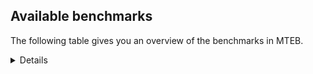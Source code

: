 ## Available benchmarks
The following table gives you an overview of the benchmarks in MTEB.

<details>

<!-- This allows the table to be autogenerated in the future: -->
<!-- BENCHMARKS TABLE START -->

| Name | Leaderboard name | # Tasks | Task Types | Domains | Languages |
|------|------------------|---------|------------|---------|-----------|
| [BEIR](https://arxiv.org/abs/2104.08663) | BEIR | 15 | Retrieval: 15 | [Written, Government, Financial, Reviews, Blog, News, Non-fiction, Encyclopaedic, Social, Web, Programming, Medical, Academic] | eng |
| [BEIR-NL](https://arxiv.org/abs/2412.08329) | BEIR-NL | 15 | Retrieval: 15 | [Written, Non-fiction, Encyclopaedic, Web, Medical, Academic] | nld |
| [BRIGHT](https://brightbenchmark.github.io/) | BRIGHT | 1 | Retrieval: 1 | [Written, Non-fiction] | eng |
| [BRIGHT (long)](https://brightbenchmark.github.io/) | BRIGHT (long) | 1 | Retrieval: 1 | [Written, Non-fiction] | eng |
| [BuiltBench(eng)](https://arxiv.org/abs/2411.12056) | BuiltBench(eng) | 4 | Clustering: 2, Retrieval: 1, Reranking: 1 | [Written, Engineering] | eng |
| [ChemTEB](https://arxiv.org/abs/2412.00532) | Chemical | 27 | BitextMining: 1, Classification: 17, Clustering: 2, PairClassification: 5, Retrieval: 2 | [Chemistry] | nld,zho,deu,spa,kor,ces,eng,fra,por,tur,hin,msa,jpn |
| [CoIR](https://github.com/CoIR-team/coir) | Code Information Retrieval | 10 | Retrieval: 10 | [Written, Programming] | javascript,sql,python,php,c++,ruby,eng,go,java |
| [CodeRAG](https://arxiv.org/abs/2406.14497) | CodeRAG | 4 | Reranking: 4 | [Programming] | python |
| [Encodechka](https://github.com/avidale/encodechka) | Encodechka | 7 | STS: 2, Classification: 4, PairClassification: 1 | [Written, Government, News, Non-fiction, Social, Web, Fiction] | rus |
| [FollowIR](https://arxiv.org/abs/2403.15246) | Instruction Following | 3 | InstructionRetrieval: 3 | [Written, News] | eng |
| [LongEmbed](https://arxiv.org/abs/2404.12096v2) | Long-context Retrieval | 6 | Retrieval: 6 | [Written, Spoken, Blog, Non-fiction, Encyclopaedic, Fiction, Academic] | eng |
| [MIEB(Img)](https://arxiv.org/abs/2504.10471) | Image only | 49 | Any2AnyRetrieval: 15, ImageClassification: 22, ImageClustering: 5, VisualSTS(eng): 5, VisualSTS(multi): 2 | [Written, Reviews, Spoken, Blog, News, Non-fiction, Encyclopaedic, Social, Web, Scene, Medical] | ita,nld,ara,deu,pol,spa,rus,kor,cmn,eng,fra,tur,por |
| [MIEB(Multilingual)](https://arxiv.org/abs/2504.10471) | Image-Text, Multilingual | 130 | ImageClassification: 22, ImageClustering: 5, ZeroShotClassification: 23, VisionCentricQA: 6, Compositionality: 7, VisualSTS(eng): 7, Any2AnyRetrieval: 45, DocumentUnderstanding: 10, Any2AnyMultilingualRetrieval: 3, VisualSTS(multi): 2 | [Written, Reviews, Spoken, Blog, News, Non-fiction, Encyclopaedic, Social, Web, Scene, Medical, Academic, Constructed] | nld,tel,ara,swa,ukr,eng,ben,ind,fas,swe,mri,ell,fil,hrv,deu,rus,cmn,dan,por,hin,jpn,fin,est,ita,spa,kor,fra,tur,tha,vie,ron,pol,nor,bul,ces,quz,heb,zho,hun |
| [MIEB(eng)](https://arxiv.org/abs/2504.10471) | Image-Text, English | 125 | ImageClassification: 22, ImageClustering: 5, ZeroShotClassification: 23, VisionCentricQA: 6, Compositionality: 7, VisualSTS(eng): 7, Any2AnyRetrieval: 45, DocumentUnderstanding: 10 | [Written, Reviews, Spoken, Blog, News, Non-fiction, Encyclopaedic, Social, Web, Scene, Medical, Academic, Constructed] | eng |
| [MIEB(lite)](https://arxiv.org/abs/2504.10471) | Image-Text, Lite | 51 | ImageClassification: 8, ImageClustering: 2, ZeroShotClassification: 7, VisionCentricQA: 5, Compositionality: 6, VisualSTS(eng): 2, VisualSTS(multi): 2, Any2AnyRetrieval: 11, DocumentUnderstanding: 6, Any2AnyMultilingualRetrieval: 2 | [Written, Reviews, Spoken, Blog, News, Non-fiction, Encyclopaedic, Social, Web, Scene, Medical, Academic] | nld,tel,ara,swa,ukr,eng,ben,ind,fas,swe,mri,ell,fil,hrv,deu,rus,cmn,dan,por,hin,jpn,fin,est,ita,spa,kor,fra,tur,tha,vie,ron,pol,nor,bul,ces,quz,heb,zho,hun |
| [MINERSBitextMining](https://arxiv.org/pdf/2406.07424) | MINERSBitextMining | 7 | BitextMining: 7 | [Written, Social, Reviews] | ukr,slk,ben,pam,nij,pes,abs,slv,cor,lat,yor,orv,mhr,dsb,ast,hin,pcm,nno,est,kor,bos,tha,kab,aze,ina,rej,bul,hun,tam,bew,uig,swh,cbk,cym,fao,awa,wuu,hye,mar,urd,cha,gla,hau,csb,por,swg,arq,ita,tgl,yue,mak,mui,vie,lit,bhp,afr,pol,zsm,bjn,heb,bel,arz,min,nld,lfn,sqi,tel,dtp,kaz,ind,ell,xho,bre,cmn,ban,dan,mad,uzb,mal,nds,jpn,ceb,ile,spa,ang,fra,gle,ido,max,tuk,amh,nov,ron,bug,ces,lvs,ber,nob,kzj,tzl,ara,eus,eng,kat,swe,mon,yid,jav,hrv,deu,rus,fry,ace,hsb,epo,cat,ibo,fin,mkd,tat,oci,glg,kur,sun,tur,bbc,isl,srp,pms,gsw,khm,war |
| MTEB(Code, v1) | Code | 12 | Retrieval: 12 | [Written, Programming] | javascript,sql,python,scala,php,c++,ruby,eng,c,rust,go,shell,typescript,java,swift |
| MTEB(Europe, v1) | European | 74 | BitextMining: 7, Classification: 21, Clustering: 8, Retrieval: 15, InstructionRetrieval: 3, MultilabelClassification: 2, PairClassification: 6, Reranking: 3, STS: 9 | [Blog, Encyclopaedic, Social, Academic, Religious, Constructed, Written, Government, Reviews, News, Fiction, Web, Programming, Financial, Subtitles, Legal, Spoken, Non-fiction, Medical] | nld,eus,slk,eng,nob,fao,swe,slv,ell,mlt,hrv,deu,dan,por,fin,nno,est,ita,spa,rom,fra,gle,isl,lav,lit,ron,pol,ces,bul,hun |
| MTEB(Indic, v1) | Indic | 23 | BitextMining: 4, Clustering: 1, Classification: 13, PairClassification: 1, Retrieval: 2, Reranking: 1, STS: 1 | [Written, Government, Spoken, Reviews, Religious, News, Non-fiction, Encyclopaedic, Social, Web, Fiction, Constructed, Legal] | san,doi,asm,mni,tel,tam,gbm,brx,eng,bgc,pus,ben,bho,kan,mai,awa,mar,npi,urd,boy,kas,mwr,nep,bod,guj,mal,hin,hne,ory,pan,sat,raj,mup,gom,snd |
| MTEB(Law, v1) | Legal | 8 | Retrieval: 8 | [Written, Legal] | eng,deu,zho |
| MTEB(Medical, v1) | Medical | 12 | Retrieval: 9, Clustering: 2, Reranking: 1 | [Written, Government, Non-fiction, Web, Medical, Academic] | vie,pol,ara,rus,spa,kor,cmn,eng,fra,zho |
| MTEB(Multilingual, v1) | Multilingual | 132 | BitextMining: 13, Classification: 43, Clustering: 17, Retrieval: 18, InstructionRetrieval: 3, MultilabelClassification: 5, PairClassification: 11, Reranking: 6, STS: 16 | [Blog, Encyclopaedic, Social, Academic, Religious, Constructed, Written, Government, Reviews, News, Fiction, Web, Entertainment, Programming, Financial, Legal, Subtitles, Spoken, Non-fiction, Medical] | hop,cso,aka,zpl,nho,slk,mee,kmu,atg,bmk,mqj,tet,top,bgc,pus,mbl,mkn,gyr,mri,gun,mqb,ixl,mwr,tac,cav,dsb,agt,zar,mek,tnc,pcm,lij,jao,kqf,grn,fur,yka,zat,ayr,hto,amx,etr,acr,kjs,ndj,zad,jni,xav,lav,adz,xla,cjo,bbr,rej,atd,kam,mau,muy,nca,ulk,hun,tue,kmk,nwi,san,naf,pap,suz,kyq,ong,sri,alp,tav,tnp,qxo,swh,cbk,cym,ndg,fao,bus,awa,awx,dww,ssx,mhl,mar,tgk,myy,agr,cjv,amu,hau,pri,smo,mgc,ita,sat,jid,bao,sgb,tbo,zyp,urt,gnn,sll,raj,azb,apz,kea,mup,ken,pwg,bkx,ncl,cbc,aoi,sps,afr,lid,mop,omw,con,nin,bam,hmo,cui,cax,mmo,lin,tir,hbo,lao,reg,tel,lfn,ilo,ksj,tgo,kaq,ntp,kbp,mbb,ztq,nus,far,bho,fij,fas,div,maq,kwj,nhy,zlm,yle,are,cap,fai,cni,dan,ltz,sua,urw,kin,guj,pad,kup,uzb,aak,nds,mgw,otq,ory,nna,toj,uvl,obo,rai,spa,nch,sag,bhl,knv,ido,uri,lua,dif,tlf,too,amh,zav,tzj,ino,sbk,tim,aui,lvs,wnc,ape,gom,buk,apn,upv,ctu,kzj,kpj,blz,ara,kql,meq,acu,bzj,mcd,amm,mps,piu,fuv,llg,qvn,rro,grc,gym,bch,cpy,jav,yid,msm,tpa,yap,mya,tnn,bgs,bss,lbb,ars,cat,fin,sxb,ipi,pan,chq,kek,kur,car,udu,enq,ppo,tur,haw,bon,seh,gmv,txu,nya,gah,tzm,mpt,bgt,zos,zap,ghs,tsw,ksd,zpq,bco,bvd,mxt,auy,zho,cmo,azg,cub,dyu,aii,guh,ata,lif,sny,hot,pam,nab,gnw,usa,snp,glk,yor,blw,bsp,agd,orv,bbb,snc,ast,byx,mag,bod,mmx,cco,ckb,yuj,gux,shp,dhg,kgf,ksr,zaa,ziw,est,nno,chv,gul,hmn,dwy,mie,bnp,mux,pbt,bpr,kgk,kwi,snn,dop,gaw,mph,eri,mlp,ina,klv,yre,tca,pjt,zaw,msk,rwo,tuf,gfk,amp,bjv,boa,pio,run,cgc,kvn,nbq,cop,yva,zam,tum,kyg,ote,bps,hlt,mcf,noa,mav,ntu,vmy,zga,hye,spm,usp,lim,cha,gla,ssg,spp,fuh,wer,ots,por,srq,csb,swg,chz,quy,msy,jiv,big,yal,zai,bba,yue,mox,kpx,avt,isn,bhp,lgl,sot,glv,pma,shj,acm,vec,arz,min,gbm,kud,for,nak,kmo,nyu,xtd,dtp,awk,ctp,nuy,kaz,ign,lac,waj,abx,rop,yaq,tbg,cak,yaa,faa,xho,amf,bre,bmu,wim,mbc,ruf,aon,kne,tpt,khk,jpn,shn,plt,sbs,mlh,lww,wbp,wiu,rmy,fra,gle,yrb,awb,kqa,cac,maz,zia,sin,mam,taq,tuk,maa,urb,kto,bsn,cux,kmh,krc,bug,tbz,ces,sbe,mxq,mgh,arn,ffm,amk,mxp,prf,ptp,nob,tzl,tsn,pao,aai,qvc,nou,tvk,nqo,iou,zaj,eng,sco,nhu,bjp,msa,kat,uvh,mon,mcq,sey,csy,not,nys,spl,tiw,fry,bjr,ace,epo,arb,lex,hne,aaz,ntj,klt,djr,poi,tna,wiv,pls,bkq,kos,kpf,rom,isl,dgr,arp,kqc,pms,zsr,kiw,mna,myw,wln,nhg,tpz,qvz,dob,cab,wbi,wrs,zpo,tod,amr,kbq,myk,uli,ncu,jae,mpx,zpc,beu,ben,pes,aau,mil,slv,acf,bhg,djk,twi,mlt,rug,xed,kas,boj,nep,mhr,qvw,mdy,wnu,tbc,mit,caa,apw,xnn,yut,svk,amn,maj,tgp,kyc,srd,ptu,wos,kab,kbc,cbu,nsn,mle,swp,bak,tke,aby,mwc,huu,umb,qvm,dgz,ssd,snd,kdc,doi,agn,spy,cuk,dad,tam,pah,bew,uig,mib,shi,gui,als,agu,hch,msc,tso,wuu,pab,ydd,mey,sim,aey,tte,auc,tos,mbh,gwi,ssw,hat,bjk,bki,bzd,luo,kac,wmw,kms,opm,gof,nvm,mui,lit,mkl,nif,kue,daa,nhe,lus,mbj,soy,bjn,guo,ebk,yad,scn,heb,bel,gup,lug,qub,meu,row,tmd,otn,mks,knc,kbm,ewe,tfr,nlg,mco,zas,cme,mai,cot,gai,kmb,ikk,khs,dwr,cmn,ban,mad,med,kkl,yon,bqp,dzo,gvf,met,ceb,ile,sus,pon,aeb,qul,wrk,atb,qup,ang,qxh,nso,tee,aoj,alq,mwe,tcs,nhi,prs,cpu,gum,hvn,nov,aer,ajp,imo,nor,sgz,nop,snx,nnq,mwf,rmc,yby,ltg,leu,eus,toc,nii,huv,tnk,tzo,crh,dik,tyv,kmg,pag,kde,inb,gvs,quh,cbi,nhw,npi,ubu,tcz,chk,aso,tdt,rgu,hsb,tah,zpv,ibo,orm,bsj,zpu,cbr,tat,oci,sue,vid,anv,kir,cnl,emp,att,gdn,xon,zao,xtm,gvc,srp,gdr,hus,apc,apr,box,khm,azz,ons,knj,cpb,ake,taj,war,ian,pib,ter,asm,tbf,ukr,zty,bxh,tuc,zac,ven,ary,wuv,kew,apb,bkd,bmh,ubr,khz,abs,viv,nij,kpg,lat,fil,boy,cor,dah,cwe,kwd,kpw,jac,kyz,ese,ktm,hin,azj,bdd,mcb,cut,mos,byr,tuo,cao,nas,okv,poe,sja,esk,fuc,mjc,kgp,kor,wal,tha,bos,sna,bzh,kze,mto,zul,cof,aze,chf,mig,dji,bul,soq,smk,chd,wol,acq,uzn,zpm,bjz,mni,yuw,brx,swa,mcp,qvs,rkb,cpc,kan,gng,bef,hix,urd,cbs,gam,pir,quf,tku,cjk,ton,hns,trc,arq,jic,dov,srm,cek,tgl,cya,zca,kje,kqw,nfa,kiz,wed,xbi,zpz,qwh,mak,txq,mih,mio,vie,som,mic,pol,mca,tof,zsm,mlg,kyf,qxn,mcr,ngp,sab,dgc,wat,nld,miz,bem,sqi,agg,gub,ttc,ncj,aia,plu,aly,geb,ind,msb,kik,lmo,tew,ell,zab,gaz,ikw,bmr,poh,nhr,wsk,tpi,qvh,yss,cpa,hla,anh,cuc,aom,mal,otm,kbh,taw,kdl,kpr,mwp,xsi,arl,agm,amo,bea,mvn,mxb,myu,abt,max,cbt,yml,mir,ron,iws,cbv,caf,lcm,kon,poy,mti,stp,cnt,ycn,ber,cth,cta,cle,ura,tif,wro,bvr,ame,swe,jvn,nko,eko,kvg,hrv,clu,mbs,mpp,deu,bqc,rus,knf,mbt,mkj,nde,szl,kkc,hub,mpj,mkd,heg,glg,mzz,wap,wmt,kwf,fue,qve,sun,gvn,emi,nss,crx,crn,npl,quc,bbc,hui,apu,fuf,kmr,sah,gsw,mva,roo,srn,mpm,beo,tiy,ngu,fon,ded,lbk,ood |
| [MTEB(Scandinavian, v1)](https://kennethenevoldsen.github.io/scandinavian-embedding-benchmark/) | Scandinavian | 28 | BitextMining: 2, Classification: 13, Retrieval: 7, Clustering: 6 | [Written, Government, Spoken, Reviews, Blog, News, Non-fiction, Encyclopaedic, Social, Web, Fiction, Legal] | nno,dan,isl,fao,swe,nob |
| [MTEB(cmn, v1)](https://github.com/FlagOpen/FlagEmbedding/tree/master/research/C_MTEB) | Chinese | 32 | Retrieval: 8, Reranking: 4, PairClassification: 2, Clustering: 4, STS: 7, Classification: 7 | [Written, Government, Financial, Non-fiction, Entertainment, Medical, Academic] | cmn |
| [MTEB(deu, v1)](https://arxiv.org/html/2401.02709v1) | German | 19 | Classification: 6, Clustering: 4, PairClassification: 2, Reranking: 1, Retrieval: 4, STS: 2 | [Written, Spoken, Reviews, News, Non-fiction, Encyclopaedic, Web, Legal] | deu |
| MTEB(eng, v1) | English Legacy | 56 | Classification: 12, Retrieval: 15, Clustering: 11, Reranking: 4, STS: 10, PairClassification: 3, Summarization: 1 | [Written, Government, Financial, Reviews, Spoken, Blog, News, Non-fiction, Encyclopaedic, Social, Web, Programming, Medical, Academic] | eng |
| MTEB(eng, v2) | English | 41 | Retrieval: 10, Clustering: 8, Reranking: 2, STS: 9, Classification: 8, PairClassification: 3, Summarization: 1 | [Written, Financial, Reviews, Spoken, Blog, News, Non-fiction, Encyclopaedic, Social, Web, Programming, Medical, Academic] | eng |
| MTEB(fas, beta) | Farsi (BETA) | 60 | Classification: 18, Clustering: 5, PairClassification: 8, Reranking: 2, Retrieval: 21, STS: 3, BitextMining: 3 | [Written, Spoken, Reviews, Religious, Blog, News, Encyclopaedic, Social, Web, Medical, Academic] | fas |
| [MTEB(fra, v1)](https://arxiv.org/abs/2405.20468) | French | 25 | Classification: 6, Clustering: 7, PairClassification: 1, Reranking: 2, Retrieval: 5, STS: 3, Summarization: 1 | [Written, Spoken, Reviews, News, Non-fiction, Encyclopaedic, Social, Web, Academic, Legal] | eng,fra |
| [MTEB(jpn, v1)](https://github.com/sbintuitions/JMTEB) | Japanese | 16 | Clustering: 2, Classification: 4, STS: 2, PairClassification: 1, Retrieval: 6, Reranking: 1 | [Written, Spoken, Reviews, News, Non-fiction, Encyclopaedic, Web, Academic] | jpn |
| MTEB(kor, v1) | Korean | 6 | Classification: 1, Reranking: 1, Retrieval: 2, STS: 2 | [Written, Spoken, Reviews, News, Encyclopaedic, Web] | kor |
| [MTEB(pol, v1)](https://arxiv.org/abs/2405.10138) | Polish | 17 | Classification: 7, Clustering: 3, PairClassification: 4, STS: 3 | [Written, Spoken, Reviews, News, Non-fiction, Social, Fiction, Web, Academic, Legal] | pol |
| [MTEB(rus, v1)](https://aclanthology.org/2023.eacl-main.148/) | Russian | 23 | Classification: 9, Clustering: 3, MultilabelClassification: 2, PairClassification: 1, Reranking: 2, Retrieval: 3, STS: 3 | [Written, Reviews, Spoken, Blog, News, Encyclopaedic, Social, Web, Academic] | rus |
| [NanoBEIR](https://huggingface.co/collections/zeta-alpha-ai/nanobeir-66e1a0af21dfd93e620cd9f6) | NanoBEIR | 13 | Retrieval: 13 | [Written, News, Non-fiction, Encyclopaedic, Social, Web, Medical, Academic] | eng |
| [RAR-b](https://arxiv.org/abs/2404.06347) | Reasoning retrieval | 17 | Retrieval: 17 | [Encyclopaedic, Written, Programming] | eng |

<!-- BENCHMARKS TABLE END -->
